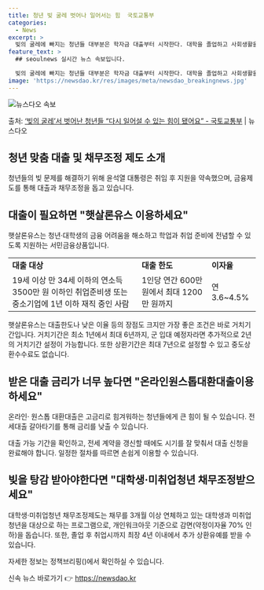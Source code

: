```yaml
---
title: 청년 빚 굴레 벗어나 일어서는 힘  국토교통부
categories:
  - News
excerpt: >
  빚의 굴레에 빠지는 청년들 대부분은 학자금 대출부터 시작한다. 대학을 졸업하고 사회생활을 시작할때 이미 빚을…
feature_text: >
  ## seoulnews 실시간 뉴스 속보입니다.

  빚의 굴레에 빠지는 청년들 대부분은 학자금 대출부터 시작한다. 대학을 졸업하고 사회생활을 시작할때 이미 빚을…
image: 'https://newsdao.kr/res/images/meta/newsdao_breakingnews.jpg'
---
```


![뉴스다오 속보](https://newsdao.kr/res/images/meta/newsdao_breakingnews.jpg)

<p>출처: <a href="https://newsdao.kr/3286" rel="dofollow">‘빚의 굴레’서 벗어난 청년들 “다시 일어설 수 있는 힘이 됐어요” - 국토교통부</a> | 뉴스다오</p>

<h2 data-ke-size="size26">청년 맞춤 대출 및 채무조정 제도 소개</h2>
<p data-ke-size="size16">청년들의 빚 문제를 해결하기 위해 윤석열 대통령은 취임 후 지원을 약속했으며, 금융제도를 통해 대출과 채무조정을 돕고 있습니다.</p>

<h2>대출이 필요하면 "햇살론유스 이용하세요"</h2>
<p data-ke-size="size16">햇살론유스는 청년·대학생의 금융 어려움을 해소하고 학업과 취업 준비에 전념할 수 있도록 지원하는 서민금융상품입니다.</p>

<table>
  <tr>
    <td><b>대출 대상</b></td>
    <td><b>대출 한도</b></td>
    <td><b>이자율</b></td>
  </tr>
  <tr>
    <td>19세 이상 만 34세 이하의 연소득 3500만 원 이하인 취업준비생 또는 중소기업에 1년 이하 재직 중인 사람</td>
    <td>1인당 연간 600만 원에서 최대 1200만 원까지</td>
    <td>연 3.6~4.5%</td>
  </tr>
</table>

<p data-ke-size="size16">햇살론유스는 대출한도나 낮은 이율 등의 장점도 크지만 가장 좋은 조건은 바로 거치기간입니다. 거치기간은 최소 1년에서 최대 6년까지, 군 입대 예정자라면 추가적으로 2년의 거치기간 설정이 가능합니다. 또한 상환기간은 최대 7년으로 설정할 수 있고 중도상환수수료도 없습니다.</p>

<h2>받은 대출 금리가 너무 높다면 "온라인원스톱대환대출이용하세요"</h2>

<p data-ke-size="size16">온라인· 원스톱 대환대출은 고금리로 힘겨워하는 청년들에게 큰 힘이 될 수 있습니다. 전세대출 갈아타기를 통해 금리를 낮출 수 있습니다.</p>

<p data-ke-size="size16">대출 가능 기간을 확인하고, 전세 계약을 갱신할 때에도 시기를 잘 맞춰서 대출 신청을 완료해야 합니다. 일정한 절차를 따르면 손쉽게 이용할 수 있습니다.</p>

<h2>빚을 탕감 받아야한다면 "대학생·미취업청년 채무조정받으세요"</h2>

<p data-ke-size="size16">대학생·미취업청년 채무조정제도는 채무를 3개월 이상 연체하고 있는 대학생과 미취업청년을 대상으로 하는 프로그램으로, 개인워크아웃 기준으로 감면(약정이자율 70% 인하)을 돕습니다. 또한, 졸업 후 취업시까지 최장 4년 이내에서 추가 상환유예를 받을 수 있습니다.</p>

<p data-ke-size="size16">자세한 정보는 정책브리핑()에서 확인하실 수 있습니다. </p>
 

신속 뉴스 바로가기 👉 <a href="https://newsdao.kr" rel="dofollow">https://newsdao.kr</a>


